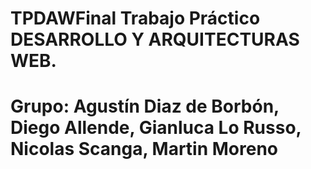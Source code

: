 # TPDAWFinal Trabajo Práctico DESARROLLO Y ARQUITECTURAS WEB.
# Grupo: Agustín Diaz de Borbón, Diego Allende, Gianluca Lo Russo, Nicolas Scanga, Martin Moreno